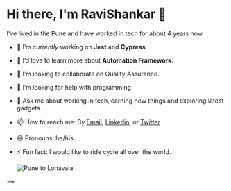 # Hi there, I'm RaviShankar :wave: 

I've lived in the Pune and have worked in tech for about 4 years now.
- 🔭 I’m _currently_ working on **Jest** and **Cypress**.
- 🌱 I’d love to learn more about **Automation Framework**.
- 👯 I’m looking to collaborate on Quality Assurance.
- 🤔 I’m looking for help with programming.
- 💬 Ask me about working in tech,learning new things and exploring latest gadgets.
- 📫 How to reach me: By [Email](ravishankar.unipune@gmail.com), [Linkedin](https://www.linkedin.com/in/ravi-shankar-kumar/), or [Twitter](https://twitter.com/Kumarravicctech)
- 😄 Pronouns: he/his
- ⚡ Fun fact: I would like to ride cycle all over the world.

  ![Pune to Lonavala](https://user-images.githubusercontent.com/63152994/120317143-e5a04d80-c2fb-11eb-862c-d616704cfd5b.jpg)

-->
